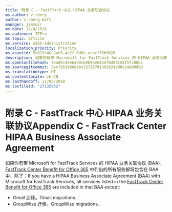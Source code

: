 ```yaml
---
title: 附录 C - FastTrack 中心 HIPAA 业务联合协议
ms.author: v-rberg
author: v-rberg-msft
manager: jimmuir
ms.date: 12/4/2018
ms.audience: ITPro
ms.topic: article
ms.service: o365-administration
localization_priority: Priority
ms.assetid: 5c619c4e-2ac5-4c2f-8d8c-acccff3b9b20
description: 如果你有带 Microsoft for FastTrack Services 的 HIPAA 业务关联协议 (BAA)，FastTrack Center Benefit for Office 365 中列出的所有服务都将包含在 BAA 中，除了：
ms.openlocfilehash: 7ead9c4ee6a90c69b95e545ef8489155f5fc806c
ms.sourcegitcommit: 3ecf2619868abc13716701393831dd0c24e00d9d
ms.translationtype: HT
ms.contentlocale: zh-CN
ms.lasthandoff: 12/03/2018
ms.locfileid: "27132962"
---
```

# <a name="appendix-c---fasttrack-center-hipaa-business-associate-agreement"></a><span data-ttu-id="5041d-103">附录 C - FastTrack 中心 HIPAA 业务关联协议</span><span class="sxs-lookup"><span data-stu-id="5041d-103">Appendix C - FastTrack Center HIPAA Business Associate Agreement</span></span>

<span data-ttu-id="5041d-104">如果你有带 Microsoft for FastTrack Services 的 HIPAA 业务关联协议 (BAA)，[FastTrack Center Benefit for Office 365](O365-fasttrack-benefit-for-office-365.md) 中列出的所有服务都将包含在 BAA 中，除了：</span><span class="sxs-lookup"><span data-stu-id="5041d-104">If you have a HIPAA Business Associate Agreement (BAA) with Microsoft for FastTrack Services, all services listed in the [FastTrack Center Benefit for Office 365](O365-fasttrack-benefit-for-office-365.md) are included in that BAA except:</span></span> 
  
- <span data-ttu-id="5041d-105">Gmail 迁移。</span><span class="sxs-lookup"><span data-stu-id="5041d-105">Gmail migrations.</span></span>   
- <span data-ttu-id="5041d-106">GroupWise 迁移。</span><span class="sxs-lookup"><span data-stu-id="5041d-106">GroupWise migrations.</span></span>
    

